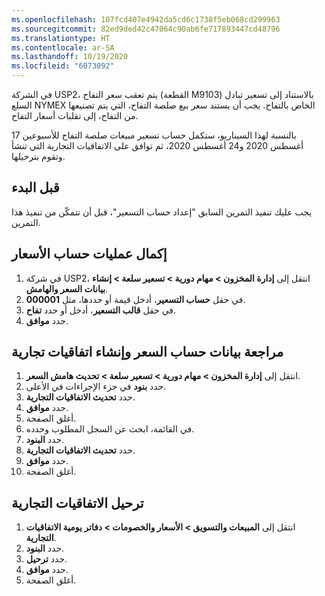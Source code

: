 ```yaml
---
ms.openlocfilehash: 107fcd407e4942da5cd6c1738f5eb068cd299963
ms.sourcegitcommit: 82ed9ded42c47064c90ab6fe717893447cd48796
ms.translationtype: HT
ms.contentlocale: ar-SA
ms.lasthandoff: 10/19/2020
ms.locfileid: "6073092"
---
```

في الشركة USP2، يتم تعقب سعر التفاح (القطعة M9103) بالاستناد إلى تسعير تبادل السلع NYMEX الخاص بالتفاح. يجب أن يستند سعر بيع صلصة التفاح، التي يتم تصنيعها من التفاح، إلى تقلبات أسعار التفاح. 

بالنسبة لهذا السيناريو، ستكمل حساب تسعير مبيعات صلصة التفاح للأسبوعين 17 أغسطس 2020 و24 أغسطس 2020، ثم توافق على الاتفاقيات التجارية التي تنشأ وتقوم بترحيلها.

## <a name="before-you-begin"></a>قبل البدء
يجب عليك تنفيذ التمرين السابق "إعداد حساب التسعير"، قبل أن تتمكّن من تنفيذ هذا التمرين.


## <a name="complete-price-calculations"></a>إكمال عمليات حساب الأسعار

1.  في شركة USP2، انتقل إلى **إدارة المخزون > ‏‏مهام دورية > تسعير سلعة > إنشاء بيانات السعر والهامش**.
2.  في حقل **حساب التسعير**، أدخل قيمة أو حددها، مثل **000001**.
3.  في حقل **قالب التسعير**، أدخل أو حدد **تفاح**.
4.  حدد **موافق**.


## <a name="review-price-calculation-data-and-create-trade-agreements"></a>مراجعة بيانات حساب السعر وإنشاء اتفاقيات تجارية

1.  انتقل إلى **إدارة المخزون > ‏‏مهام دورية > تسعير سلعة > تحديث هامش السعر**.
2.  حدد **بنود** في جزء الإجراءات في الأعلى.
3.  حدد **تحديث الاتفاقيات التجارية**.
4.  حدد **موافق**.
5.  أغلق الصفحة.
6.  في القائمة، ابحث عن السجل المطلوب وحدده.
7.  حدد **البنود**.
8.  حدد **تحديث الاتفاقيات التجارية**.
9.  حدد **موافق**.
10. أغلق الصفحة.

## <a name="post-trade-agreements"></a>ترحيل الاتفاقيات التجارية

1.  انتقل إلى **المبيعات والتسويق > الأسعار والخصومات > دفاتر يومية الاتفاقيات التجارية**.
2.  حدد **البنود**.
3.  حدد **ترحيل**.
4.  حدد **موافق**.
8.  أغلق الصفحة. 
